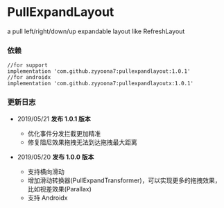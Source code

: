 # PullExpandLayout
a pull left/right/down/up expandable layout like RefreshLayout

### 依赖

```
//for support
implementation 'com.github.zyyoona7:pullexpandlayout:1.0.1'
//for androidx
implementation 'com.github.zyyoona7:pullexpandlayoutx:1.0.1'
```



### 更新日志

- 2019/05/21 **发布 1.0.1 版本**
  - 优化事件分发拦截更加精准
  - 修复阻尼效果拖拽无法到达拖拽最大距离

- 2019/05/20 **发布 1.0.0 版本**
  - 支持横向滑动
  - 增加滑动转换器(PullExpandTransformer)，可以实现更多的拖拽效果，比如视差效果(Parallax)
  - 支持 Androidx